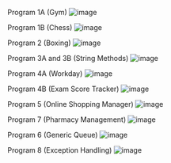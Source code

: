 Program 1A (Gym)
![image](https://github.com/user-attachments/assets/9ac72a43-bac8-4e76-9069-4e96f82b0ce6)

Program 1B (Chess)
![image](https://github.com/user-attachments/assets/612befaf-1d36-42ac-ac10-00487de44055)

Program 2 (Boxing)
![image](https://github.com/user-attachments/assets/4f345aae-5aef-415f-a46d-546e48c5181f)

Program 3A and 3B (String Methods)
![image](https://github.com/user-attachments/assets/b90c549b-7ebf-44c8-b8ae-9e74771f1f50)

Program 4A (Workday)
![image](https://github.com/user-attachments/assets/480cb9d8-7088-4fa4-b896-856c195f0e8c)

Program 4B (Exam Score Tracker)
![image](https://github.com/user-attachments/assets/06a530d5-8d04-4759-a674-17d1b8fb3f2f)

Program 5 (Online Shopping Manager)
![image](https://github.com/user-attachments/assets/a3b2f30c-61dd-4bac-96c8-0d54c513511e)

Program 7 (Pharmacy Management)
![image](https://github.com/user-attachments/assets/9825c4c7-d0d2-4987-bd94-86a74662974f)

Program 6 (Generic Queue)
![image](https://github.com/user-attachments/assets/ecef61c9-600f-487f-8822-d4d1ad3b9475)

Program 8 (Exception Handling)
![image](https://github.com/user-attachments/assets/dfef9ada-6022-4367-8499-ddba02e988b6)
